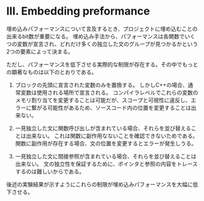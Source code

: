# III. Embedding preformance

埋め込みパフォーマンスについて言及するとき、プロジェクトに埋め込むことの出来るbit数が重要になる。
埋め込み手法から、パフォーマンスは各関数でいくつの変数が宣言され、どれだけ多くの独立した文のグループが見つかるかという2つの要素によって決まる。

ただし、パフォーマンスを低下させる実際的な制限が存在する。その中でもっとの顕著なものは以下のとおりである。

1. ブロックの先頭に宣言された変数のみを置換する。
    しかしC++の場合、通常変数は使用される場所で宣言される。
    コンパイラレベルでこれらの変数のメモリ割り当てを変更することは可能だが、スコープと可視性に違反し、エラーに繋がる可能性があるため、ソースコード内の位置を変更することは出来ない。

2. 一見独立した文に関数呼び出しが含まれている場合、それらを並び替えることは出来ない。
    これは関数に副作用なないことを確認できないためである。
    関数に副作用が存在する場合、文の位置を変更するとエラーが発生しうる。

3. 一見独立した文に間接参照が含まれている場合、それらを並び替えることは出来ない。
    文の独立性を保証するために、ポインタと参照の内容をトレースするのは難しいからである。

後述の実験結果が示すようにこれらの制限が埋め込みパフォーマンスを大幅に低下させる。
